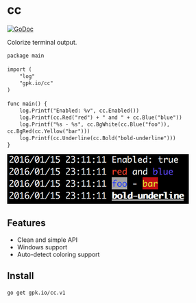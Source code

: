# cc

[![GoDoc](https://godoc.org/gpk.io/cc?status.svg)](https://godoc.org/gpk.io/cc)

Colorize terminal output.

```golang
package main

import (
	"log"
	"gpk.io/cc"
)

func main() {
	log.Printf("Enabled: %v", cc.Enabled())
	log.Printf(cc.Red("red") + " and " + cc.Blue("blue"))
	log.Printf("%s - %s", cc.BgWhite(cc.Blue("foo")), cc.BgRed(cc.Yellow("bar")))
	log.Printf(cc.Underline(cc.Bold("bold-underline")))
}
```

![console output](img1.png)

## Features
- Clean and simple API
- Windows support
- Auto-detect coloring support

## Install

```bash
go get gpk.io/cc.v1
```
